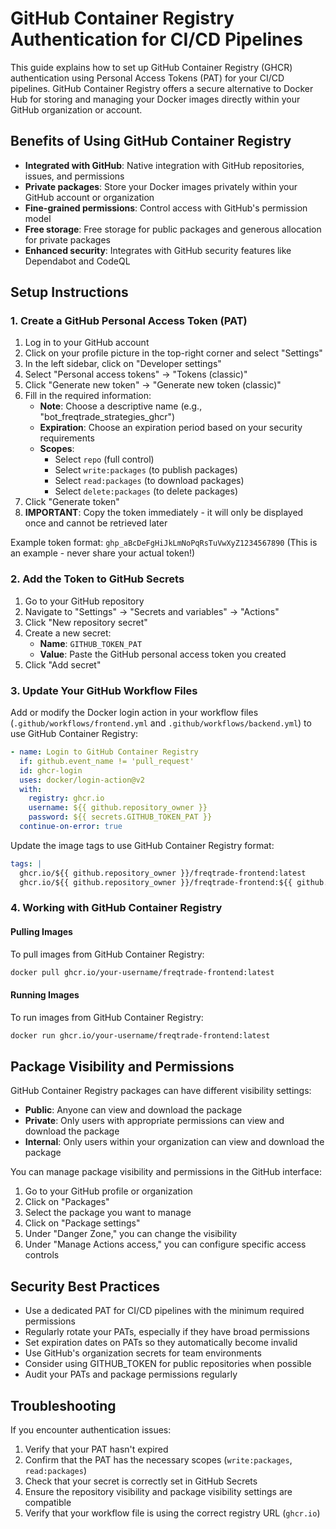 # GitHub Container Registry Authentication for CI/CD Pipelines

This guide explains how to set up GitHub Container Registry (GHCR) authentication using Personal Access Tokens (PAT) for your CI/CD pipelines. GitHub Container Registry offers a secure alternative to Docker Hub for storing and managing your Docker images directly within your GitHub organization or account.

## Benefits of Using GitHub Container Registry

- **Integrated with GitHub**: Native integration with GitHub repositories, issues, and permissions
- **Private packages**: Store your Docker images privately within your GitHub account or organization
- **Fine-grained permissions**: Control access with GitHub's permission model
- **Free storage**: Free storage for public packages and generous allocation for private packages
- **Enhanced security**: Integrates with GitHub security features like Dependabot and CodeQL

## Setup Instructions

### 1. Create a GitHub Personal Access Token (PAT)

1. Log in to your GitHub account
2. Click on your profile picture in the top-right corner and select "Settings"
3. In the left sidebar, click on "Developer settings"
4. Select "Personal access tokens" → "Tokens (classic)"
5. Click "Generate new token" → "Generate new token (classic)"
6. Fill in the required information:
   - **Note**: Choose a descriptive name (e.g., "bot_freqtrade_strategies_ghcr")
   - **Expiration**: Choose an expiration period based on your security requirements
   - **Scopes**:
     - Select `repo` (full control)
     - Select `write:packages` (to publish packages)
     - Select `read:packages` (to download packages)
     - Select `delete:packages` (to delete packages)
7. Click "Generate token"
8. **IMPORTANT**: Copy the token immediately - it will only be displayed once and cannot be retrieved later

Example token format: `ghp_aBcDeFgHiJkLmNoPqRsTuVwXyZ1234567890` (This is an example - never share your actual token!)

### 2. Add the Token to GitHub Secrets

1. Go to your GitHub repository
2. Navigate to "Settings" → "Secrets and variables" → "Actions"
3. Click "New repository secret"
4. Create a new secret:
   - **Name**: `GITHUB_TOKEN_PAT`
   - **Value**: Paste the GitHub personal access token you created
5. Click "Add secret"

### 3. Update Your GitHub Workflow Files

Add or modify the Docker login action in your workflow files (`.github/workflows/frontend.yml` and `.github/workflows/backend.yml`) to use GitHub Container Registry:

```yaml
- name: Login to GitHub Container Registry
  if: github.event_name != 'pull_request'
  id: ghcr-login
  uses: docker/login-action@v2
  with:
    registry: ghcr.io
    username: ${{ github.repository_owner }}
    password: ${{ secrets.GITHUB_TOKEN_PAT }}
  continue-on-error: true
```

Update the image tags to use GitHub Container Registry format:

```yaml
tags: |
  ghcr.io/${{ github.repository_owner }}/freqtrade-frontend:latest
  ghcr.io/${{ github.repository_owner }}/freqtrade-frontend:${{ github.sha }}
```

### 4. Working with GitHub Container Registry

#### Pulling Images

To pull images from GitHub Container Registry:

```bash
docker pull ghcr.io/your-username/freqtrade-frontend:latest
```

#### Running Images

To run images from GitHub Container Registry:

```bash
docker run ghcr.io/your-username/freqtrade-frontend:latest
```

## Package Visibility and Permissions

GitHub Container Registry packages can have different visibility settings:

- **Public**: Anyone can view and download the package
- **Private**: Only users with appropriate permissions can view and download the package
- **Internal**: Only users within your organization can view and download the package

You can manage package visibility and permissions in the GitHub interface:

1. Go to your GitHub profile or organization
2. Click on "Packages"
3. Select the package you want to manage
4. Click on "Package settings"
5. Under "Danger Zone," you can change the visibility
6. Under "Manage Actions access," you can configure specific access controls

## Security Best Practices

- Use a dedicated PAT for CI/CD pipelines with the minimum required permissions
- Regularly rotate your PATs, especially if they have broad permissions
- Set expiration dates on PATs so they automatically become invalid
- Use GitHub's organization secrets for team environments
- Consider using GITHUB_TOKEN for public repositories when possible
- Audit your PATs and package permissions regularly

## Troubleshooting

If you encounter authentication issues:

1. Verify that your PAT hasn't expired
2. Confirm that the PAT has the necessary scopes (`write:packages`, `read:packages`)
3. Check that your secret is correctly set in GitHub Secrets
4. Ensure the repository visibility and package visibility settings are compatible
5. Verify that your workflow file is using the correct registry URL (`ghcr.io`)